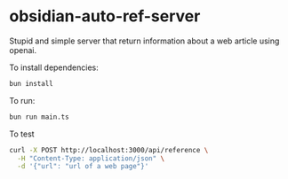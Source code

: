 # obsidian-auto-ref-server
Stupid and simple server that return information about a web article using openai.

To install dependencies:

```bash
bun install
```

To run:

```bash
bun run main.ts
```

To test
```bash
curl -X POST http://localhost:3000/api/reference \
  -H "Content-Type: application/json" \
  -d '{"url": "url of a web page"}'

```